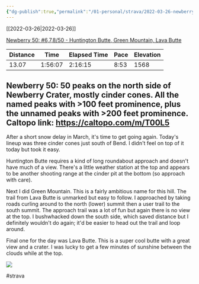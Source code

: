 ```yaml
---
{"dg-publish":true,"permalink":"/01-personal/strava/2022-03-26-newberry-50-6-7-8-50-huntington-butte-green-mountain-lava-butte/"}
---
```



[[2022-03-26\|2022-03-26]]

[Newberry 50: #6,7,8/50 - Huntington Butte, Green Mountain, Lava Butte](https://www.strava.com/activities/6888649146)

| Distance | Time    | Elapsed Time | Pace | Elevation |
| -------- | ------- | ------------ | ---- | --------- |
| 13.07    | 1:56:07 | 2:16:15      | 8:53 | 1568      |


Newberry 50: 50 peaks on the north side of Newberry Crater, mostly cinder cones. All the named peaks with >100 feet prominence, plus the unnamed peaks with >200 feet prominence. Caltopo link: https://caltopo.com/m/T00L5
--
After a short snow delay in March, it's time to get going again. Today's lineup was three cinder cones just south of Bend. I didn't feel on top of it today but took it easy.

Huntington Butte requires a kind of long roundabout approach and doesn't have much of a view. There's a little weather station at the top and appears to be another shooting range at the cinder pit at the bottom (so approach with care).

Next I did Green Mountain. This is a fairly ambitious name for this hill. The trail from Lava Butte is unmarked but easy to follow. I approached by taking roads curling around to the north (lower) summit then a user trail to the south summit. The approach trail was a lot of fun but again there is no view at the top. I bushwhacked down the south side, which saved distance but I definitely wouldn't do again; it'd be easier to head out the trail and loop around.

Final one for the day was Lava Butte. This is a super cool butte with a great view and a crater. I was lucky to get a few minutes of sunshine between the clouds while at the top.
    
![](https://dgtzuqphqg23d.cloudfront.net/26IYJTUxf6sTyhkFTm8Wj5YzqlI4C14YxeIyvwknZoA-768x576.jpg)

    

#strava
